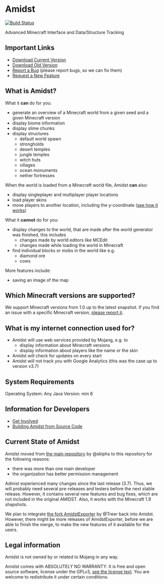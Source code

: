 Amidst
======

[![Build Status](https://travis-ci.org/toolbox4minecraft/amidst.svg)](https://travis-ci.org/toolbox4minecraft/amidst)

Advanced Minecraft Interface and Data/Structure Tracking

Important Links
---------------

* [Download Current Version](https://github.com/toolbox4minecraft/amidst/releases)
* [Download Old Version](https://github.com/skiphs/amidst/releases)
* [Report a Bug](https://github.com/toolbox4minecraft/amidst/issues/new) (please report bugs, so we can fix them)
* [Request a New Feature](https://github.com/toolbox4minecraft/amidst/issues/new)

What is Amidst?
---------------

What it **can** do for you:

* generate an overview of a Minecraft world from a given seed and a given Minecraft version
* display biome information
* display slime chunks
* display structures
  * default world spawn
  * strongholds
  * desert temples
  * jungle temples
  * witch huts
  * villages
  * ocean monuments
  * nether fortresses

When the world is loaded from a Minecraft world file, Amidst **can** also:

* display singleplayer and multiplayer player locations
* load player skins
* move players to another location, including the y-coordinate ([see how it works](https://github.com/toolbox4minecraft/amidst/blob/refactoring/docs/how-can-i-move-a-player.md))

What it **cannot** do for you:

* display changes to the world, that are made after the world generator was finished, this includes
  * changes made by world editors like MCEdit
  * changes made while loading the world in Minecraft
* find individual blocks or mobs in the world like e.g.
  * diamond ore
  * cows
  
More features include:

* saving an image of the map

Which Minecraft versions are supported?
---------------------------------------

We support Minecraft versions from 1.0 up to the latest snapshot. If you find an issue with a specific Minecraft version, [please report it](https://github.com/toolbox4minecraft/amidst/issues/new).

What is my internet connection used for?
----------------------------------------

* Amidst will use web services provided by Mojang, e.g. to
  * display information about Minecraft versions
  * display information about players like the name or the skin
* Amidst will check for updates on every start
* Amidst will not track you with Google Analytics (this was the case up to version v3.7)

System Requirements
-------------------

Operating System: Any
Java Version: min 8

Information for Developers
--------------------------

* [Get Involved](https://github.com/toolbox4minecraft/amidst/issues/new)
* [Building Amidst from Source Code](https://github.com/toolbox4minecraft/amidst/blob/refactoring/docs/building-amidst-from-source-code.md)

Current State of Amidst
-----------------------

Amidst moved from [the main repository](https://github.com/skiphs/AMIDST) by @skiphs to this repository for the following reasons:

* there was more than one main developer
* the organization has better permission management

Admist experienced many changes since the last release (3.7). Thus, we will probably need several pre-releases and testers before the next stable release. However, it contains several new features and bug fixes, which are not included in the original AMIDST. Also, it works with the Minecraft 1.9 shapshots.

We plan to integrate [the fork AmidstExporter](https://github.com/Treer/AmidstExporter) by @Treer back into Amidst. However, there might be more releases of AmidstExporter, before we are able to finish the merge, to make the new features of it available for the users.

Legal information
-----------------

Amidst is not owned by or related to Mojang in any way.

Amidst comes with ABSOLUTELY NO WARRANTY. It is free and open source software, license under the GPLv3, 
[see the license text](https://github.com/toolbox4minecraft/amidst/blob/master/LICENSE.txt). You are welcome to redistribute it under certain conditions.
